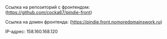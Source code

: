 Ссылка на репозиторий с фронтендом: (https://github.com/cocka67/pindie-front)

Ссылка на домен фронтенда: (https://pindie.front.nomoredomainswork.ru) 

IP-адрес: 158.160.168.120
